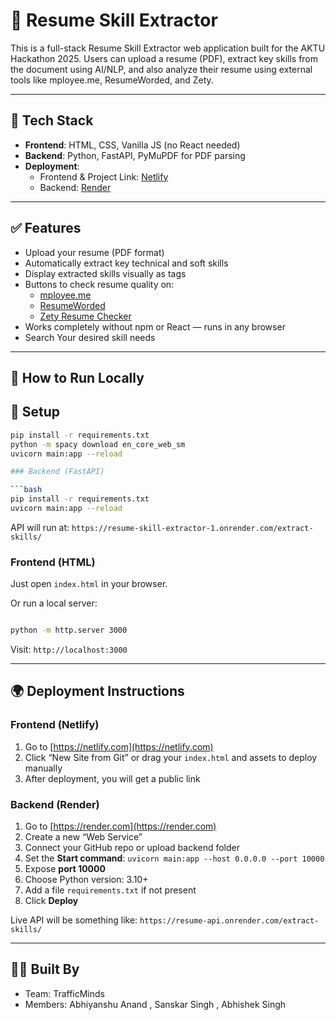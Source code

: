 # 🧠 Resume Skill Extractor

This is a full-stack Resume Skill Extractor web application built for the AKTU Hackathon 2025. Users can upload a resume (PDF), extract key skills from the document using AI/NLP, and also analyze their resume using external tools like mployee.me, ResumeWorded, and Zety.

---

## 🔧 Tech Stack

- **Frontend**: HTML, CSS, Vanilla JS (no React needed)
- **Backend**: Python, FastAPI, PyMuPDF for PDF parsing
- **Deployment**:
  - Frontend & Project Link: [Netlify](https://flourishing-kangaroo-14454b.netlify.app/)
  - Backend: [Render](https://resume-backend-atll.onrender.com)

---

## ✅ Features

- Upload your resume (PDF format)
- Automatically extract key technical and soft skills
- Display extracted skills visually as tags
- Buttons to check resume quality on:
  - [mployee.me](https://www.mployee.me/)
  - [ResumeWorded](https://www.resumeworded.com/)
  - [Zety Resume Checker](https://zety.com/resume-check)
- Works completely without npm or React — runs in any browser
- Search Your desired skill needs

---

## 🚀 How to Run Locally

## 🔧 Setup

```bash
pip install -r requirements.txt
python -m spacy download en_core_web_sm
uvicorn main:app --reload

### Backend (FastAPI)

```bash
pip install -r requirements.txt
uvicorn main:app --reload
```

API will run at: `https://resume-skill-extractor-1.onrender.com/extract-skills/`

### Frontend (HTML)

Just open `index.html` in your browser.

Or run a local server:

```bash

python -m http.server 3000
```

Visit: `http://localhost:3000`

---

## 🌍 Deployment Instructions

### Frontend (Netlify)

1. Go to [https://netlify.com](https://netlify.com)
2. Click “New Site from Git” or drag your `index.html` and assets to deploy manually
3. After deployment, you will get a public link

### Backend (Render)

1. Go to [https://render.com](https://render.com)
2. Create a new “Web Service”
3. Connect your GitHub repo or upload backend folder
4. Set the **Start command**: `uvicorn main:app --host 0.0.0.0 --port 10000`
5. Expose **port 10000**
6. Choose Python version: 3.10+
7. Add a file `requirements.txt` if not present
8. Click **Deploy**

Live API will be something like: `https://resume-api.onrender.com/extract-skills/`

---

## 👨‍💻 Built By

- Team: TrafficMinds 
- Members: Abhiyanshu Anand , Sanskar Singh , Abhishek Singh
